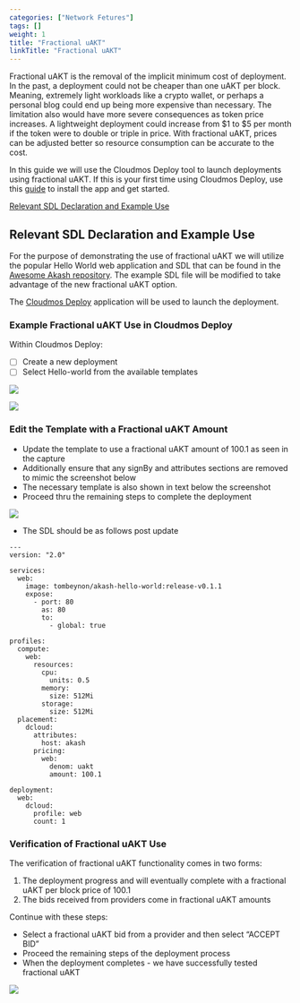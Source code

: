 ```yaml
---
categories: ["Network Fetures"]
tags: []
weight: 1
title: "Fractional uAKT"
linkTitle: "Fractional uAKT"
---
```


Fractional uAKT is the removal of the implicit minimum cost of deployment. In the past, a deployment could not be cheaper than one uAKT per block. Meaning, extremely light workloads like a crypto wallet, or perhaps a personal blog could end up being more expensive than necessary. The limitation also would have more severe consequences as token price increases. A lightweight deployment could increase from $1 to $5 per month if the token were to double or triple in price. With fractional uAKT, prices can be adjusted better so resource consumption can be accurate to the cost.

In this guide we will use the Cloudmos Deploy tool to launch deployments using fractional uAKT. If this is your first time using Cloudmos Deploy, use this [guide](https://github.com/akash-network/docs/blob/master/features/fractional-uakt/broken-reference/README.md) to install the app and get started.

[Relevant SDL Declaration and Example Use](#relevant-sdl-declaration-and-example-use)

## Relevant SDL Declaration and Example Use

For the purpose of demonstrating the use of fractional uAKT we will utilize the popular Hello World web application and SDL that can be found in the [Awesome Akash repository](https://github.com/akash-network/awesome-akash). The example SDL file will be modified to take advantage of the new fractional uAKT option.

The [Cloudmos Deploy](https://akash.network/docs/guides/deploy) application will be used to launch the deployment.

### **Example Fractional uAKT Use in Cloudmos Deploy**

Within Cloudmos Deploy:

- [ ] Create a new deployment
- [ ] Select Hello-world from the available templates

![](https://files.gitbook.com/v0/b/gitbook-x-prod.appspot.com/o/spaces%2F-LrNFlfuifzmQ_NMKu9C-887967055%2Fuploads%2FsFfTMYjuy3sh5mH9NyXi%2FfractionalCreateDeployment.png?alt=media&token=0b9bf90d-5a35-4bf6-8fec-33d010913337)

![](https://files.gitbook.com/v0/b/gitbook-x-prod.appspot.com/o/spaces%2F-LrNFlfuifzmQ_NMKu9C-887967055%2Fuploads%2F4iI0PjLQlYtrotySEIS6%2FfractionalHelloWorld.png?alt=media&token=24b93d25-d5aa-4e8b-aebd-cf14ce7892f7)

### Edit the Template with a Fractional uAKT Amount

- Update the template to use a fractional uAKT amount of 100.1 as seen in the capture
- Additionally ensure that any signBy and attributes sections are removed to mimic the screenshot below
- The necessary template is also shown in text below the screenshot
- Proceed thru the remaining steps to complete the deployment

![](https://files.gitbook.com/v0/b/gitbook-x-prod.appspot.com/o/spaces%2F-LrNFlfuifzmQ_NMKu9C-887967055%2Fuploads%2FxB48MXLbSpBdYfnfUHC7%2FtestnetFractionalUpdated.png?alt=media&token=0eb1cfd9-e8a0-4e87-8939-424ad2ab1ee0)

- The SDL should be as follows post update

```
---
version: "2.0"

services:
  web:
    image: tombeynon/akash-hello-world:release-v0.1.1
    expose:
      - port: 80
        as: 80
        to:
          - global: true

profiles:
  compute:
    web:
      resources:
        cpu:
          units: 0.5
        memory:
          size: 512Mi
        storage:
          size: 512Mi
  placement:
    dcloud:
      attributes:
        host: akash
      pricing:
        web:
          denom: uakt
          amount: 100.1

deployment:
  web:
    dcloud:
      profile: web
      count: 1
```

### Verification of Fractional uAKT Use

The verification of fractional uAKT functionality comes in two forms:

1. The deployment progress and will eventually complete with a fractional uAKT per block price of 100.1
2. The bids received from providers come in fractional uAKT amounts

Continue with these steps:

- Select a fractional uAKT bid from a provider and then select “ACCEPT BID”
- Proceed the remaining steps of the deployment process
- When the deployment completes - we have successfully tested fractional uAKT

![](https://files.gitbook.com/v0/b/gitbook-x-prod.appspot.com/o/spaces%2F-LrNFlfuifzmQ_NMKu9C-887967055%2Fuploads%2F2uSiK0ZeItEQeuPGDAm3%2FfractionalBid.png?alt=media&token=3a44ce7b-6dd7-429e-add8-ad16ce12602b)
